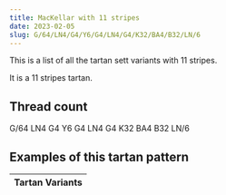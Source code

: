 ```yaml
---
title: MacKellar with 11 stripes
date: 2023-02-05
slug: G/64/LN4/G4/Y6/G4/LN4/G4/K32/BA4/B32/LN/6
---
```

This is a list of all the tartan sett variants with 11 stripes.

It is a 11 stripes tartan.


## Thread count
G/64 LN4 G4 Y6 G4 LN4 G4 K32 BA4 B32 LN/6

## Examples of this tartan pattern

| Tartan Variants |
|---------------|
